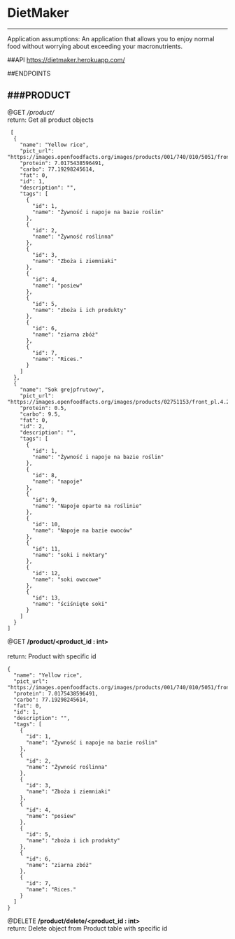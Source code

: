 # DietMaker
---


Application assumptions: An application that allows you to 
enjoy normal food without worrying about exceeding your macronutrients.

##API
https://dietmaker.herokuapp.com/

##ENDPOINTS

###PRODUCT
---
@GET
*/product/* <br />
return: Get all product objects 


``` 
 [
  {
    "name": "Yellow rice",
    "pict_url": "https://images.openfoodfacts.org/images/products/001/740/010/5051/front_en.11.200.jpg",
    "protein": 7.0175438596491,
    "carbo": 77.19298245614,
    "fat": 0,
    "id": 1,
    "description": "",
    "tags": [
      {
        "id": 1,
        "name": "Żywność i napoje na bazie roślin"
      },
      {
        "id": 2,
        "name": "Żywność roślinna"
      },
      {
        "id": 3,
        "name": "Zboża i ziemniaki"
      },
      {
        "id": 4,
        "name": "posiew"
      },
      {
        "id": 5,
        "name": "zboża i ich produkty"
      },
      {
        "id": 6,
        "name": "ziarna zbóż"
      },
      {
        "id": 7,
        "name": "Rices."
      }
    ]
  },
  {
    "name": "Sok grejpfrutowy",
    "pict_url": "https://images.openfoodfacts.org/images/products/02751153/front_pl.4.200.jpg",
    "protein": 0.5,
    "carbo": 9.5,
    "fat": 0,
    "id": 2,
    "description": "",
    "tags": [
      {
        "id": 1,
        "name": "Żywność i napoje na bazie roślin"
      },
      {
        "id": 8,
        "name": "napoje"
      },
      {
        "id": 9,
        "name": "Napoje oparte na roślinie"
      },
      {
        "id": 10,
        "name": "Napoje na bazie owoców"
      },
      {
        "id": 11,
        "name": "soki i nektary"
      },
      {
        "id": 12,
        "name": "soki owocowe"
      },
      {
        "id": 13,
        "name": "ściśnięte soki"
      }
    ]
  }
]

```

@GET
**/product/<product_id : int>**<br />  
return: Product with specific id
```
{
  "name": "Yellow rice",
  "pict_url": "https://images.openfoodfacts.org/images/products/001/740/010/5051/front_en.11.200.jpg",
  "protein": 7.0175438596491,
  "carbo": 77.19298245614,
  "fat": 0,
  "id": 1,
  "description": "",
  "tags": [
    {
      "id": 1,
      "name": "Żywność i napoje na bazie roślin"
    },
    {
      "id": 2,
      "name": "Żywność roślinna"
    },
    {
      "id": 3,
      "name": "Zboża i ziemniaki"
    },
    {
      "id": 4,
      "name": "posiew"
    },
    {
      "id": 5,
      "name": "zboża i ich produkty"
    },
    {
      "id": 6,
      "name": "ziarna zbóż"
    },
    {
      "id": 7,
      "name": "Rices."
    }
  ]
}
```

@DELETE
**/product/delete/<product_id : int>**<br />
return: Delete object from Product table with specific id